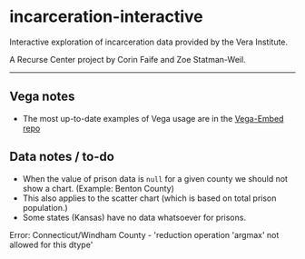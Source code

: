 # incarceration-interactive
Interactive exploration of incarceration data provided by the Vera Institute.

A Recurse Center project by Corin Faife and Zoe Statman-Weil.

---

## Vega notes
* The most up-to-date examples of Vega usage are in the [Vega-Embed repo](https://github.com/vega/vega-embed)


## Data notes / to-do
* When the value of prison data is `null` for a given county we should not show a chart. (Example: Benton County)
* This also applies to the scatter chart (which is based on total prison population.)
* Some states (Kansas) have no data whatsoever for prisons.

Error:
Connecticut/Windham County - 'reduction operation 'argmax' not allowed for this dtype'

